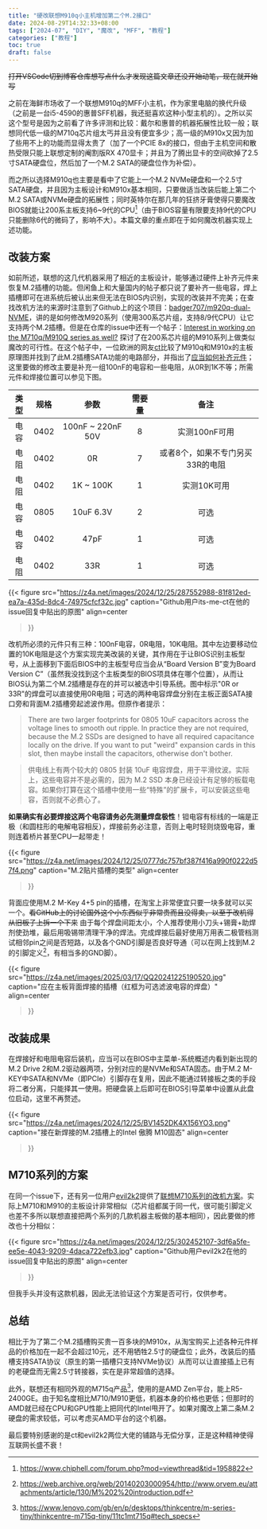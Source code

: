 ```yaml
---
title: "硬改联想M910q小主机增加第二个M.2接口"
date: 2024-08-29T14:32:33+08:00
tags: ["2024-07", "DIY", "魔改", "MFF", "教程"]
categories: ["教程"]
toc: true
draft: false
---
```


~~打开VSCode切到博客仓库想写点什么才发现这篇文章还没开始动笔，现在就开始写~~

之前在海鲜市场收了一个联想M910q的MFF小主机，作为家里电脑的换代升级（之前是一台i5-4590的惠普SFF机器，我还挺喜欢这种小型主机的）。之所以买这个型号是因为之前看了许多评测和比较：戴尔和惠普的机器拓展性比较一般；联想同代低一级的M710q芯片组太丐并且没有便宜多少；高一级的M910x又因为加了些用不上的功能而显得太贵了（加了一个PCIE 8x的接口，但由于主机空间和散热受限只能上联想定制的阉割版RX 470显卡；并且为了腾出显卡的空间砍掉了2.5寸SATA硬盘位，然后加了一个M.2 SATA的硬盘位作为补偿）。  

而之所以选择M910q也主要是看中了它能上一个M.2 NVMe硬盘和一个2.5寸SATA硬盘，并且因为主板设计和M910x基本相同，只要做适当改装后能上第二个M.2 SATA或NVMe硬盘的拓展性；同时英特尔在那几年的狂挤牙膏使得只要魔改BIOS就能让200系主板支持6~9代的CPU[^1]（由于BIOS容量有限要支持9代的CPU只能删除6代的微码了，影响不大）。本篇文章的重点即在于如何魔改机器实现上述功能。  

## 改装方案  

如前所述，联想的这几代机器采用了相近的主板设计，能够通过硬件上补齐元件来恢复M.2插槽的功能。但闲鱼上和大量国内的帖子都只说了要补齐一些电容，焊上插槽即可在进系统后被认出来但无法在BIOS内识别，实现的改装并不完美；在查找改机方法的来源时注意到了Github上的这个项目：[badger707/m920q-dual-NVME](https://github.com/badger707/m920q-dual-NVME)，讲的是如何修改M920系列（使用300系芯片组，支持8/9代CPU）让它支持两个M.2插槽。但是在仓库的issue中还有一个帖子：[Interest in working on the M710q/M910Q series as well?](https://github.com/badger707/m920q-dual-NVME/issues/2) 探讨了在200系芯片组的M910系列上做类似魔改的可行性。在这个帖子中，一位欧洲的网友[ct](https://github.com/its-me-ct)比较了M910q和M910x的主板原理图并找到了此M.2插槽SATA功能的电路部分，并指出了[应当如何补齐元件](https://github.com/badger707/m920q-dual-NVME/issues/2#issuecomment-1837616136)；这里要做的修改主要是补充一组100nF的电容和一些电阻，从0R到1K不等；所需元件和焊接位置可以参见下图。  

|类型|规格|参数|需要量|备注|
|:-:|:-:|:-:|:-:|:-:|
|电容|0402|100nF ~ 220nF 50V|8|实测100nF可用|
|电阻|0402|0R|7|或者8个，如果不专门另买33R的电阻|
|电阻|0402|1K ~ 100K|1|实测10K可用|
|电容|0805|10uF 6.3V|2|可选|
|电容|0402|47pF|1|可选|
|电阻|0402|33R|1|可选|

{{< figure
    src="https://z4a.net/images/2024/12/25/287552988-81f812ed-ea7a-435d-8dc4-74975cfcf32c.jpg"
    caption="Github用户its-me-ct在他的issue回复中贴出的原图"
    align=center
>}}

改机所必须的元件只有三种：100nF电容，0R电阻，10K电阻。其中左边要移动位置的10K电阻是这个方案实现完美改装的关键，其作用在于让BIOS识别主板型号，从上面移到下面后BIOS中的主板型号应当会从“Board Version B”变为Board Version C”（虽然我没找到这个主板类型的BIOS项具体在哪个位置），从而让BIOS认为第二个M.2插槽是存在的并可以被选中引导系统。图中标示"0R or 33R"的焊盘可以直接使用0R电阻；可选的两种电容焊盘分别在主板正面SATA接口旁和背面M.2插槽旁起滤波作用。但原作者提示：

> There are two larger footprints for 0805 10uF capacitors across the voltage lines to smooth out ripple. In practice they are not required, because the M.2 SSDs are designed to have all required capacitance locally on the drive. If you want to put "weird" expansion cards in this slot, then maybe install the capacitors, otherwise don't bother.

> 供电线上有两个较大的 0805 封装 10uF 电容焊盘，用于平滑纹波。实际上，这些电容并不是必需的，因为 M.2 SSD 本身已经设计有足够的板载电容。如果你打算在这个插槽中使用一些“特殊”的扩展卡，可以安装这些电容，否则就不必费心了。

__如果确实有必要焊接这两个电容请务必先测量焊盘极性__！钽电容有标线的一端是正极（和圆柱形的电解电容相反），焊接前务必注意，否则上电时轻则烧毁电容，重则连着桥片甚至CPU一起带走！

{{< figure
    src="https://z4a.net/images/2024/12/25/0777dc757bf387f416a990f0222d57f4.png"
    caption="M.2贴片插槽的类型"
    align=center
>}}


背面应使用M.2 M-Key 4+5 pin的插槽，在淘宝上非常便宜只要一块多就可以买一个。~~看GitHub上的讨论国外这个小东西似乎非常贵而且没得卖，以至于改机得从旧板子上拆一个下来~~ 由于每个焊盘间距太小，个人推荐使用小刀头+锡膏+助焊剂使劲堆，最后用吸锡带清理干净的焊法。完成焊接后最好使用万用表二极管档测试相邻pin之间是否短路，以及各个GND引脚是否良好导通（可以在网上找到M.2的引脚定义[^2]，有相当多的GND脚）。

{{< figure
    src="https://z4a.net/images/2025/03/17/QQ20241225190520.jpg"
    caption="应在主板背面焊接的插槽（红框为可选滤波电容的焊盘）"
    align=center
>}}

## 改装成果  

在焊接好和电阻电容后装机，应当可以在BIOS中主菜单-系统概述内看到新出现的M.2 Drive 2和M.2驱动器两项，分别对应的是NVMe和SATA固态。由于M.2 M-KEY中SATA和NVMe（即PCIe）引脚存在复用，因此不能通过转接板之类的手段将二者分离，只能择其一使用。把硬盘装上后即可在BIOS引导菜单中设置从此盘位启动，这里不再赘述。

{{< figure
    src="https://z4a.net/images/2024/12/25/BV1452DK4X156YO3.png"
    caption="接在新焊接的M.2插槽上的Intel 傲腾 M10固态"
    align=center
>}}

## M710系列的方案  

在同一个issue下，还有另一位用户[evil2k2](https://github.com/evil2k2)提供了[联想M710系列的改机方案](https://github.com/badger707/m920q-dual-NVME/issues/2#issuecomment-1925888323)。实际上M710和M910的主板设计非常相似（芯片组都属于同一代，很可能引脚定义也差不多所以联想直接把两个系列的几款机器主板做的基本相同），因此要做的修改也十分相似：  

{{< figure
    src="https://z4a.net/images/2024/12/25/302452107-3df6a5fe-ee5e-4043-9209-4daca722efb3.jpg"
    caption="Github用户evil2k2在他的issue回复中贴出的原图"
    align=center
>}}

但我手头并没有这款机器，因此无法验证这个方案是否可行，仅供参考。  

## 总结  

相比于为了第二个M.2插槽购买贵一百多块的M910x，从淘宝购买上述各种元件样品的价格加在一起不会超过10元，还不用牺牲2.5寸的硬盘位；此外，改装后的插槽支持SATA协议（原生的第一插槽只支持NVMe协议）从而可以让直接插上已有的老硬盘而无需2.5寸转接器，实在是非常超值的选择。

此外，联想还有相同外观的M715q产品[^3]，使用的是AMD Zen平台，能上R5-2400GE。由于知名度相比M710/M910更低，机器本身的价格也更低；但那时的AMD就已经在CPU和GPU性能上把同代的Intel甩开了。如果对魔改上第二条M.2硬盘的需求较低，可以考虑买AMD平台的这个机器。

最后要特别感谢的是ct和evil2k2两位大佬的铺路与无偿分享，正是这种精神使得互联网长盛不衰！

[^1]:<https://www.chiphell.com/forum.php?mod=viewthread&tid=1958822>  
[^2]:<https://web.archive.org/web/20140203000954/http://www.orvem.eu/attachments/article/130/M%202%20introduction.pdf>  
[^3]:<https://www.lenovo.com/gb/en/p/desktops/thinkcentre/m-series-tiny/thinkcentre-m715q-tiny/11tc1mt715q#tech_specs>
